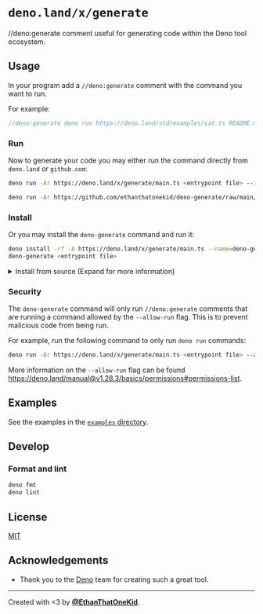 # `deno.land/x/generate`

//deno:generate comment useful for generating code within the Deno tool
ecosystem.

## Usage

In your program add a `//deno:generate` comment with the command you want to
run.

For example:

```ts
//deno:generate deno run https://deno.land/std/examples/cat.ts README.md
```

### Run

Now to generate your code you may either run the command directly from
`deno.land` or `github.com`:

```sh
deno run -Ar https://deno.land/x/generate/main.ts <entrypoint file> --import-map=import_map.json
```

```sh
deno run -Ar https://github.com/ethanthatonekid/deno-generate/raw/main/main.ts <entrypoint file> --import-map=import_map.json
```

### Install

Or you may install the `deno-generate` command and run it:

```sh
deno install -rf -A https://deno.land/x/generate/main.ts --name=deno-generate
deno-generate <entrypoint file>
```

<details>
<summary>
Install from source
(Expand for more information)
</summary>

```sh
deno install -rf -A main.ts --name=deno-generate
```

</details>

### Security

The `deno-generate` command will only run `//deno:generate` comments that are
running a command allowed by the `--allow-run` flag. This is to prevent
malicious code from being run.

For example, run the following command to only run `deno run` commands:

```sh
deno run -Ar https://deno.land/x/generate/main.ts <entrypoint file> --allow-run=deno
```

More information on the `--allow-run` flag can be found
<https://deno.land/manual@v1.28.3/basics/permissions#permissions-list>.

## Examples

See the examples in the [`examples` directory](examples).

## Develop

### Format and lint

```sh
deno fmt
deno lint
```

## License

[MIT](LICENSE)

## Acknowledgements

- Thank you to the [Deno](https://deno.land) team for creating such a great
  tool.

---

Created with <3 by [**@EthanThatOneKid**](https://etok.codes/).
